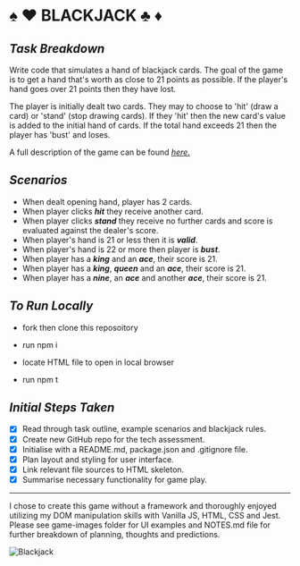 # ♠ ♥ BLACKJACK ♣ ♦

## _Task Breakdown_

Write code that simulates a hand of blackjack cards. The goal of the game is to get a hand that's worth as close to 21 points as possible. If the player's hand goes over 21 points then they have lost.

The player is initially dealt two cards. They may to choose to 'hit' (draw a card) or 'stand' (stop drawing cards). If they 'hit' then the new card's value is added to the initial hand of cards. If the total hand exceeds 21 then the player has 'bust' and loses.

A full description of the game can be found _[here.](https://en.wikipedia.org/wiki/Blackjack)_

## _Scenarios_

- When dealt opening hand, player has 2 cards.
- When player clicks **_hit_** they receive another card.
- When player clicks **_stand_** they receive no further cards and score is evaluated against the dealer's score.
- When player's hand is 21 or less then it is **_valid_**.
- When player's hand is 22 or more then player is **_bust_**.
- When player has a **_king_** and an **_ace_**, their score is 21.
- When player has a **_king_**, **_queen_** and an **_ace_**, their score is 21.
- When player has a **_nine_**, an **_ace_** and another **_ace_**, their score is 21.

## _To Run Locally_

- fork then clone this reposoitory

- run npm i

- locate HTML file to open in local browser

- run npm t

## _Initial Steps Taken_

- [x] Read through task outline, example scenarios and blackjack rules.
- [x] Create new GitHub repo for the tech assessment.
- [x] Initialise with a README.md, package.json and .gitignore file.
- [x] Plan layout and styling for user interface.
- [x] Link relevant file sources to HTML skeleton.
- [x] Summarise necessary functionality for game play.

---

I chose to create this game without a framework and thoroughly enjoyed utilizing my DOM manipulation skills with Vanilla JS, HTML, CSS and Jest. Please see game-images folder for UI examples and NOTES.md file for further breakdown of planning, thoughts and predictions.

![Blackjack](https://github.com/FelicityRC/blackjack-project/tree/main/game-images/winning-hand-example.png)
